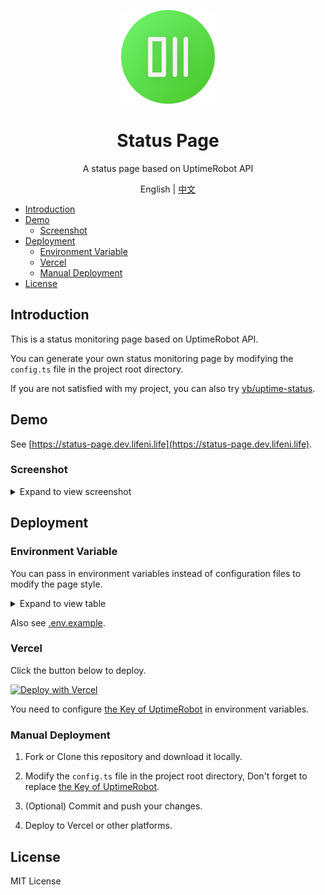 <p align="center">
  <img width="150px" alt="Logo" src="public/logo.svg" />
</p>

<h1 align="center">Status Page</h1>
<p align="center">A status page based on UptimeRobot API</p>
<p align="center">English | <a href="README.zh-CN.md">中文</a></p>

- [Introduction](#introduction)
- [Demo](#demo)
  - [Screenshot](#screenshot)
- [Deployment](#deployment)
  - [Environment Variable](#environment-variable)
  - [Vercel](#vercel)
  - [Manual Deployment](#manual-deployment)
- [License](#license)

## Introduction

This is a status monitoring page based on UptimeRobot API.

You can generate your own status monitoring page by modifying the `config.ts` file in the project root directory.

If you are not satisfied with my project, you can also try [yb/uptime-status](https://github.com/yb/uptime-status).

## Demo

See [https://status-page.dev.lifeni.life](https://status-page.dev.lifeni.life).

### Screenshot

<details>
  <summary>Expand to view screenshot</summary>

![Preview](./assets/preview.png)

</details>

## Deployment

### Environment Variable

You can pass in environment variables instead of configuration files to modify the page style.

<details>
  <summary>Expand to view table</summary>

| Name                 | Description                                                                  | Default                                     | Type                |
| -------------------- | ---------------------------------------------------------------------------- | ------------------------------------------- | ------------------- |
| `KEY`                | [Your UptimeRobot API Key](https://uptimerobot.com/dashboard.php#mySettings) | -                                           | UptimeRobot API Key |
| `FAVICON`            | Page favicon                                                                 | /favicon.ico                                | URL                 |
| `PAGE_TITLE`         | Page title, in `<head>`                                                      | Status Page                                 | Text                |
| `PAGE_DESC`          | Page description, in `<head>`                                                | A status page based on UptimeRobot API. | Text                |
| `THEME`              | Page theme style                                                             | dark                                        | `dark` or `light`   |
| `SHOW_HEADER_TEXT`   | Whether to display the text in the middle of the page                        | true                                        | Boolean             |
| `HEADER_TEXT`        | Text in the middle of the page                                               | Status Page                                 | Text                |
| `SHOW_HEADER_LOGO`   | Whether to display the Logo in the middle of the page                        | true                                        | Boolean             |
| `HEADER_LOGO`        | Logo in the middle of the page                                               | /logo.svg                                   | URL                 |
| `SHOW_HEADER`        | Whether to display header                                                    | true                                        | Boolean             |
| `SHOW_GLOBAL_STATUS` | Whether to display global status bar                                         | true                                        | Boolean             |
| `SHOW_FOOTER`        | Whether to display footer                                                    | true                                        | Boolean             |

</details>

Also see [.env.example](/.env.example).

### Vercel

Click the button below to deploy.

[![Deploy with Vercel](https://vercel.com/button)](https://vercel.com/new/git/external?repository-url=https%3A%2F%2Fgithub.com%2FLifeni%2Fstatus-page&env=KEY&envDescription=UptimeRobot%20API%20Key&envLink=https%3A%2F%2Fuptimerobot.com%2Fdashboard.php%23mySettings&demo-title=Status%20Page&demo-description=A%20demo%20site%20for%20Status%20Page.&demo-url=https%3A%2F%2Fstatus-page.dev.lifeni.life&demo-image=https%3A%2F%2Ffile.lifeni.life%2Fstatus%2Fexample.jpg)

You need to configure [the Key of UptimeRobot](https://uptimerobot.com/dashboard.php#mySettings) in environment variables.

### Manual Deployment

1. Fork or Clone this repository and download it locally.

2. Modify the `config.ts` file in the project root directory, Don't forget to replace [the Key of UptimeRobot](https://uptimerobot.com/dashboard.php#mySettings).

3. (Optional) Commit and push your changes.

4. Deploy to Vercel or other platforms.

## License

MIT License
